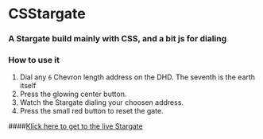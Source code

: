 # CSStargate

### A Stargate build mainly with CSS, and a bit js for dialing

### How to use it

1. Dial any `6` Chevron length address on the DHD. The seventh is the earth itself <img src="http://vignette2.wikia.nocookie.net/stargate/images/7/72/0Ega.svg/revision/latest/scale-to-width-down/48?cb=20110924121417" width="16px" height="16px" style="vertical-align:text-bottom;">
2. Press the glowing center button.
3. Watch the Stargate dialing your choosen address.
4. Press the small red button to reset the gate.

####[Klick here to get to the live Stargate](http://schoenwaldnils.github.com/csstargate)
